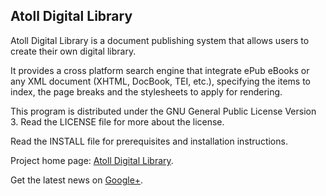 
## Atoll Digital Library ##

Atoll Digital Library is a document publishing system that allows users to create their own digital library.

It provides a cross platform search engine that integrate ePub eBooks or any XML document (XHTML, DocBook, TEI, etc.), specifying the items to index, the page breaks and the stylesheets to apply for rendering.

This program is distributed under the GNU General Public License Version 3.
Read the LICENSE file for more about the license.

Read the INSTALL file for prerequisites and installation instructions.

Project home page: [Atoll Digital Library](http://www.atoll-digital-library.org/index.php?language=2).

Get the latest news on [Google+](https://plus.google.com/101634373939373367037).
